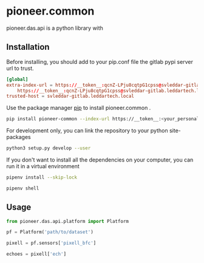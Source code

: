 # pioneer.common

pioneer.das.api is a python library with 

## Installation

Before installing, you should add to your pip.conf file the gitlab pypi server url to trust.

```conf
[global]
extra-index-url = https://__token__:qcnZ-LPju8cqtpG1cpss@svleddar-gitlab.leddartech.local/api/v4/projects/481/packages/pypi/simple
    https://__token__:qcnZ-LPju8cqtpG1cpss@svleddar-gitlab.leddartech.local/api/v4/projects/487/packages/pypi/simple
trusted-host = svleddar-gitlab.leddartech.local
```

Use the package manager [pip](https://__token__:<your_personal_token>@svleddar-gitlab.leddartech.local/api/v4/projects/487/packages/pypi/simple) to install pioneer.common .

```bash
pip install pioneer-common --index-url https://__token__:<your_personal_token>@svleddar-gitlab.leddartech.local/api/v4/projects/481/packages/pypi/simple --trusted-host svleddar-gitlab.leddartech.local
```

For development only, you can link the repository to your python site-packages
```bash
python3 setup.py develop --user
```

If you don't want to install all the dependencies on your computer, you can run it in a virtual environment
```bash
pipenv install --skip-lock

pipenv shell
```

## Usage

```python
from pioneer.das.api.platform import Platform

pf = Platform('path/to/dataset')

pixell = pf.sensors['pixell_bfc']

echoes = pixell['ech']

```
